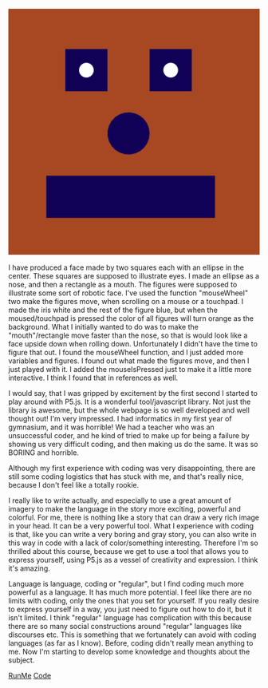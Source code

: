 ![](miniX1.png)


I have produced a face made by two squares each with an ellipse in the center. These squares are supposed to illustrate eyes. I made an ellipse as a nose, and then a rectangle as a mouth. The figures were supposed to illustrate some sort of robotic face. I've used the function "mouseWheel" two make the figures move, when scrolling on a mouse or a touchpad. I made the iris white and the rest of the figure blue, but when the moused/touchpad is pressed the color of all figures will turn orange as the background. What I initially wanted to do was to make the "mouth"/rectangle move faster than the nose, so that is would look like a face upside down when rolling down. Unfortunately I didn't have the time to figure that out. I found the mouseWheel function, and I just added more variables and figures. I found out what made the figures move, and then I just played with it. I added the mouseIsPressed just to make it a little more interactive. I think I found that in references as well.

I would say, that I was gripped by excitement by the first second I started to play around with P5.js. It is a wonderful tool/javascript library. Not just the library is awesome, but the whole webpage is so well developed and well thought out! I'm very impressed. I had informatics in my first year of gymnasium, and it was horrible! We had a teacher who was an unsuccessful coder, and he kind of tried to make up for being a failure by showing us very difficult coding, and then making us do the same. It was so BORING and horrible.

Although my first experience with coding was very disappointing, there are still some coding logistics that has stuck with me, and that's really nice, because I don't feel like a totally rookie.

I really like to write actually, and especially to use a great amount of imagery to make the language in the story more exciting, powerful and colorful. For me, there is nothing like a story that can draw a very rich image in your head. It can be a very powerful tool. What I experience with coding is that, like you can write a very boring and gray story, you can also write in this way in code with a lack of color/something interesting. Therefore I'm so thrilled about this course, because we get to use a tool that allows you to express yourself, using P5.js as a vessel of creativity and expression. I think it's amazing.

Language is language, coding or "regular", but I find coding much more powerful as a language. It has much more potential. I feel like there are no limits with coding, only the ones that you set for yourself. If you really desire to express yourself in a way, you just need to figure out how to do it, but it isn't limited. I think "regular" language has complication with this because there are so many social constructions around "regular" languages like discourses etc. This is something that we fortunately can avoid with coding languages (as far as I know). Before, coding didn't really mean anything to me. Now I'm starting to develop some knowledge and thoughts about the subject.

[RunMe](https://oskarbuhl.gitlab.io/aesthetic-programming/MiniX1/)
[Code](https://gitlab.com/OskarBuhl/aesthetic-programming/-/blob/main/MiniX1/sketch.js)

